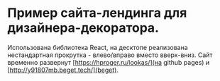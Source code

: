# Пример сайта-лендинга для дизайнера-декоратора. 

Использована библиотека React, на десктопе реализована нестандартная прокрутка - влево/вправо вместо вверх-вниз.
Сайт временно развернут [https://hproger.ru/lookas/](на github pages) и [http://y91807mb.beget.tech/](beget).
